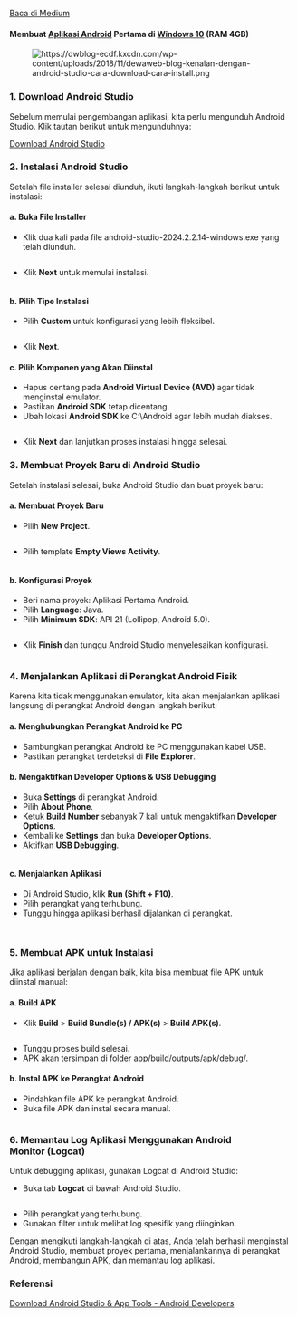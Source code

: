 <!--START_SECTION:medium-->
[Baca di Medium](https://medium.com/@dikaelsaputra/instalasi-android-studio-di-windows-89c66a7fb97e?source=rss-272e0aace4a6------2)

<h4>Membuat <a href="https://medium.com/u/e91c354ab4b5">Aplikasi Android</a> Pertama di <a href="https://medium.com/u/cfaa76168090">Windows 10</a> (RAM 4GB)</h4><figure><img alt="https://dwblog-ecdf.kxcdn.com/wp-content/uploads/2018/11/dewaweb-blog-kenalan-dengan-android-studio-cara-download-cara-install.png" src="https://cdn-images-1.medium.com/max/768/1*8gYkBEPUwlty9ELukqnbGQ.png" /></figure><h3>1. Download Android Studio</h3><p>Sebelum memulai pengembangan aplikasi, kita perlu mengunduh Android Studio. Klik tautan berikut untuk mengunduhnya:</p><p><a href="https://redirector.gvt1.com/edgedl/android/studio/install/2024.2.2.13/android-studio-2024.2.2.13-windows.exe">Download Android Studio</a></p><h3>2. Instalasi Android Studio</h3><p>Setelah file installer selesai diunduh, ikuti langkah-langkah berikut untuk instalasi:</p><h4>a. Buka File Installer</h4><ul><li>Klik dua kali pada file android-studio-2024.2.2.14-windows.exe yang telah diunduh.</li></ul><figure><img alt="" src="https://cdn-images-1.medium.com/max/768/1*1FTvej_t5TyacQKBVd86mQ.png" /></figure><ul><li>Klik <strong>Next</strong> untuk memulai instalasi.</li></ul><figure><img alt="" src="https://cdn-images-1.medium.com/max/768/1*61FojvuzmzW4Egk-4Oi96A.png" /></figure><h4>b. Pilih Tipe Instalasi</h4><ul><li>Pilih <strong>Custom</strong> untuk konfigurasi yang lebih fleksibel.</li></ul><figure><img alt="" src="https://cdn-images-1.medium.com/max/768/1*k-AQj61LwI9PB4TOYig5AA.png" /></figure><ul><li>Klik <strong>Next</strong>.</li></ul><h4>c. Pilih Komponen yang Akan Diinstal</h4><ul><li>Hapus centang pada <strong>Android Virtual Device (AVD)</strong> agar tidak menginstal emulator.</li><li>Pastikan <strong>Android SDK</strong> tetap dicentang.</li><li>Ubah lokasi <strong>Android SDK</strong> ke C:\Android agar lebih mudah diakses.</li></ul><figure><img alt="" src="https://cdn-images-1.medium.com/max/768/1*uXXf3FNIVqUWh1ricefIcQ.png" /></figure><ul><li>Klik <strong>Next</strong> dan lanjutkan proses instalasi hingga selesai.</li></ul><h3>3. Membuat Proyek Baru di Android Studio</h3><p>Setelah instalasi selesai, buka Android Studio dan buat proyek baru:</p><h4>a. Membuat Proyek Baru</h4><ul><li>Pilih <strong>New Project</strong>.</li></ul><figure><img alt="" src="https://cdn-images-1.medium.com/max/768/1*M5WDSKug05htb3EYTgM82A.png" /></figure><ul><li>Pilih template <strong>Empty Views Activity</strong>.</li></ul><figure><img alt="" src="https://cdn-images-1.medium.com/max/768/1*dj-Zb2UwRLXZGLXBXpJk7g.png" /></figure><h4>b. Konfigurasi Proyek</h4><ul><li>Beri nama proyek: Aplikasi Pertama Android.</li><li>Pilih <strong>Language</strong>: Java.</li><li>Pilih <strong>Minimum SDK</strong>: API 21 (Lollipop, Android 5.0).</li></ul><figure><img alt="" src="https://cdn-images-1.medium.com/max/768/1*r1hnYXXffPwj8aaETHqKgQ.png" /></figure><ul><li>Klik <strong>Finish</strong> dan tunggu Android Studio menyelesaikan konfigurasi.</li></ul><figure><img alt="" src="https://cdn-images-1.medium.com/max/768/1*s4mILo_wGoP5rWX3VcZF3g.png" /></figure><h3>4. Menjalankan Aplikasi di Perangkat Android Fisik</h3><p>Karena kita tidak menggunakan emulator, kita akan menjalankan aplikasi langsung di perangkat Android dengan langkah berikut:</p><h4>a. Menghubungkan Perangkat Android ke PC</h4><ul><li>Sambungkan perangkat Android ke PC menggunakan kabel USB.</li><li>Pastikan perangkat terdeteksi di <strong>File Explorer</strong>.</li></ul><h4>b. Mengaktifkan Developer Options & USB Debugging</h4><ul><li>Buka <strong>Settings</strong> di perangkat Android.</li><li>Pilih <strong>About Phone</strong>.</li><li>Ketuk <strong>Build Number</strong> sebanyak 7 kali untuk mengaktifkan <strong>Developer Options</strong>.</li><li>Kembali ke <strong>Settings</strong> dan buka <strong>Developer Options</strong>.</li><li>Aktifkan <strong>USB Debugging</strong>.</li></ul><figure><img alt="" src="https://cdn-images-1.medium.com/max/441/1*VTKczSqeovIQKTjXJ5teTA.png" /></figure><h4>c. Menjalankan Aplikasi</h4><ul><li>Di Android Studio, klik <strong>Run (Shift + F10)</strong>.</li><li>Pilih perangkat yang terhubung.</li><li>Tunggu hingga aplikasi berhasil dijalankan di perangkat.</li></ul><figure><img alt="" src="https://cdn-images-1.medium.com/max/768/1*2_X3wuq4EWicJPGR1GHjlQ.png" /></figure><figure><img alt="" src="https://cdn-images-1.medium.com/max/439/1*XZyC1n6PJEkS-OaG5CVAOQ.png" /></figure><h3>5. Membuat APK untuk Instalasi</h3><p>Jika aplikasi berjalan dengan baik, kita bisa membuat file APK untuk diinstal manual:</p><h4>a. Build APK</h4><ul><li>Klik <strong>Build</strong> > <strong>Build Bundle(s) / APK(s)</strong> > <strong>Build APK(s)</strong>.</li></ul><figure><img alt="" src="https://cdn-images-1.medium.com/max/768/1*pAv7FBzEiIjsiPdPkOphcQ.png" /></figure><ul><li>Tunggu proses build selesai.</li><li>APK akan tersimpan di folder app/build/outputs/apk/debug/.</li></ul><h4>b. Instal APK ke Perangkat Android</h4><ul><li>Pindahkan file APK ke perangkat Android.</li><li>Buka file APK dan instal secara manual.</li></ul><figure><img alt="" src="https://cdn-images-1.medium.com/max/445/1*VSczjtySdlvKMMx5Q2TO3w.png" /></figure><h3>6. Memantau Log Aplikasi Menggunakan Android Monitor (Logcat)</h3><p>Untuk debugging aplikasi, gunakan Logcat di Android Studio:</p><ul><li>Buka tab <strong>Logcat</strong> di bawah Android Studio.</li></ul><figure><img alt="" src="https://cdn-images-1.medium.com/max/768/1*bR29Y46yBaMQKlG_4lquFw.png" /></figure><ul><li>Pilih perangkat yang terhubung.</li><li>Gunakan filter untuk melihat log spesifik yang diinginkan.</li></ul><p>Dengan mengikuti langkah-langkah di atas, Anda telah berhasil menginstal Android Studio, membuat proyek pertama, menjalankannya di perangkat Android, membangun APK, dan memantau log aplikasi.</p><h3>Referensi</h3><p><a href="https://developer.android.com/studio">Download Android Studio & App Tools - Android Developers</a></p><img alt="" height="1" src="https://medium.com/_/stat?event=post.clientViewed&referrerSource=full_rss&postId=89c66a7fb97e" width="1" />
<!--END_SECTION:medium-->
